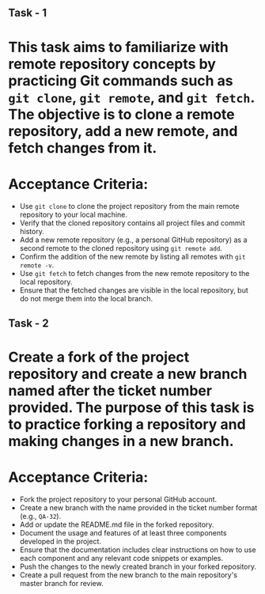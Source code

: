 ## Task - 1  

# This task aims to familiarize with remote repository concepts by practicing Git commands such as `git clone`, `git remote`, and `git fetch`. The objective is to clone a remote repository, add a new remote, and fetch changes from it.

# Acceptance Criteria:

- Use `git clone` to clone the project repository from the main remote repository to your local machine.
- Verify that the cloned repository contains all project files and commit history.
- Add a new remote repository (e.g., a personal GitHub repository) as a second remote to the cloned repository using `git remote add`.
- Confirm the addition of the new remote by listing all remotes with `git remote -v`.
- Use `git fetch` to fetch changes from the new remote repository to the local repository.
- Ensure that the fetched changes are visible in the local repository, but do not merge them into the local branch.

## Task - 2

# Create a fork of the project repository and create a new branch named after the ticket number provided. The purpose of this task is to practice forking a repository and making changes in a new branch.

# Acceptance Criteria:

- Fork the project repository to your personal GitHub account.
- Create a new branch with the name provided in the ticket number format (e.g., `QA-32`).
- Add or update the README.md file in the forked repository.
- Document the usage and features of at least three components developed in the project.
- Ensure that the documentation includes clear instructions on how to use each component and any relevant code snippets or examples.
- Push the changes to the newly created branch in your forked repository.
- Create a pull request from the new branch to the main repository's master branch for review.
